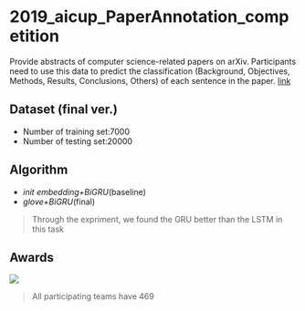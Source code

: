 # 2019_aicup_PaperAnnotation_competition
Provide abstracts of computer science-related papers on arXiv. Participants need to use this data to predict the classification (Background, Objectives, Methods, Results, Conclusions, Others) of each sentence in the paper. [link](https://tbrain.trendmicro.com.tw/Competitions/Details/8)
## Dataset (final ver.)
* Number of training set:7000
* Number of testing set:20000
## Algorithm
* *init embedding+BiGRU*(baseline)
* *glove+BiGRU*(final)

> Through the expriment, we found the GRU better than the LSTM in this task

## Awards
![](https://i.imgur.com/xUuDchv.png)
> All participating teams have 469
